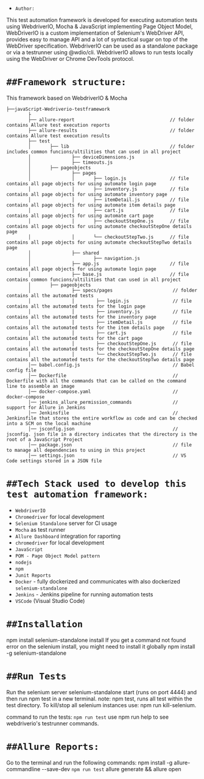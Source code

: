 * `Author: ` 

This test automation framework is developed for executing automation tests using WebdriverIO, Mocha & JavaScript implementing Page Object Model, WebDriverIO is a custom implementation of Selenium's WebDriver API, provides easy to manage API and a lot of syntactical sugar on top of the WebDriver specification. WebdriverIO can be used as a standalone package or via a testrunner using @wdio/cli. WebdriverIO allows to run tests locally using the WebDriver or Chrome DevTools protocol.

`##Framework structure:`
========================

This framework based on WebdriverIO & Mocha

    ├──javaScript-Wedriverio-testframework
            ├                  
            ├── allure-report                                   // folder contains Allure test execution reports     
            ├── allure-results                                  // folder contains Allure test execution results          
            ├── test
            │       ├── lib                                     // folder includes common funcions/ultilities that can used in all project
            │               ├── deviceDimensions.js
            │               ├── timeouts.js
            │       ├── pageobjects                      
            │               ├── pages
            │               │       ├── login.js                // file contains all page objects for using automate login page
            │               │       ├── inventory.js            // file contains all page objects for using automate inventory page
            │               │       ├── itemDetail.js           // file contains all page objects for using automate item details page
            │               │       ├── cart.js                 // file contains all page objects for using automate cart page
            │               │       ├── checkoutStepOne.js      // file contains all page objects for using automate checkoutStepOne details page
            │               │       └── checkoutStepTwo.js      // file contains all page objects for using automate checkoutStepTwo details page
            │               ├── shared                      
            │                       ├── navigation.js
            │               ├── app.js                          // file contains all page objects for using automate login page
            │               ├── base.js                         // file contains common funcions/ultilities that can used in all project
            │       ├── pageobjects                      
            │               ├── specs/pages                      // folder contains all the automated tests
            │               │        ├── login.js                // file contains all the automated tests for the login page
            │               │        ├── inventory.js            // file contains all the automated tests for the inventory page
            │               │        ├── itemDetail.js           // file contains all the automated tests for the item details page
            │               │        ├── cart.js                 // file contains all the automated tests for the cart page
            │               │        ├── checkoutStepOne.js      // file contains all the automated tests for the checkoutStepOne details page
            │               │        └── checkoutStepTwo.js      // file contains all the automated tests for the checkoutStepTwo details page
            │── babel.config.js                                  // Babel config file 
            │── Dockerfile                                       // Dockerfile with all the commands that can be called on the command line to assemble an image
            │── docker-compose.yaml                              // docker-compose
            │── jenkins_allure_permission_commands               // support for Allure in Jenkins
            │── Jenkinsfile                                      // Jenkinsfile that stores the entire workflow as code and can be checked into a SCM on the local machine
            │── jsconfig.json                                    // jsconfig. json file in a directory indicates that the directory is the root of a JavaScript Project
            │── package.json                                     // file to manage all dependencies to using in this project
            │── settings.json                                    // VS Code settings stored in a JSON file 

`##Tech Stack used to develop this test automation framework:`
==============================================================

* `WebdriverIO` 
* `Chromedriver` for local development
* `Selenium Standalone` server for CI usage
* `Mocha` as test runner
* `Allure Dashboard` integration for raporting
* `chromedriver` for local development
* `JavaScript`
* `POM - Page Object Model pattern`
* `nodejs`
* `npm`
* `Junit Reports`
* `Docker` - fully dockerized and communicates with also dockerized `selenium-standalone`
* `Jenkins` - Jenkins pipeline for running automation tests
* `VSCode` (Visual Studio Code)


`##Installation`
================

npm install
selenium-standalone install
If you get a command not found error on the selenium install, you might need to install it globally npm install -g selenium-standalone

`##Run Tests`
=============
Run the selenium server selenium-standalone start (runs on port 4444) and then run npm test in a new terminal.
note: npm test, runs all test within the test directory.
To kill/stop all selenium instances use: npm run kill-selenium.

command to run the tests:   `npm run test` 
use npm run help to see webdriverio's testrunner commands.


`##Allure Reports:`
==================
Go to the terminal and run the following commands:
npm install -g allure-commandline --save-dev
`npm run test` 
allure generate && allure open  
